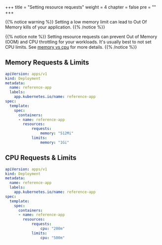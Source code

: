 +++
title = "Setting resource requests"
weight = 4
chapter = false
pre = ""
+++

{{% notice warning %}}
Setting a low memory limit can lead to Out Of Memory kills of your application.
{{% /notice %}}

{{% notice note %}}
Setting resource requests can prevent Out of Memory (OOM) and CPU throttling for your workloads. It's usually best to not set CPU limits. See [memory vs cpu](../../resources) for more details.
{{% /notice %}}

## Memory Requests & Limits

```yaml
apiVersion: apps/v1
kind: Deployment
metadata:
  name: reference-app
  labels:
    app.kubernetes.io/name: reference-app
spec:
  template:
    spec:
      containers:
      - name: reference-app
        resources:
            requests:
                memory: "512Mi"
            limits:
                memory: "1Gi"
```

## CPU Requests & Limits

```yaml
apiVersion: apps/v1
kind: Deployment
metadata:
  name: reference-app
  labels:
    app.kubernetes.io/name: reference-app
spec:
  template:
    spec:
      containers:
      - name: reference-app
        resources:
            requests:
                cpu: "200m"
            limits:
                cpu: "500m"
```